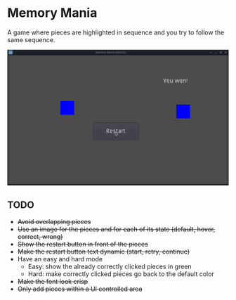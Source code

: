 # Memory Mania

A game where pieces are highlighted in sequence and you try to follow the same sequence.

![A GIF of memory mania](media/memory-mania.gif)

## TODO
- ~~Avoid overlapping pieces~~
- ~~Use an image for the pieces and for each of its state (default, hover, correct, wrong)~~
- ~~Show the restart button in front of the pieces~~
- ~~Make the restart button text dynamic (start, retry, continue)~~
- Have an easy and hard mode
    - Easy: show the already correctly clicked pieces in green
    - Hard: make correctly clicked pieces go back to the default color
- ~~Make the font look crisp~~
- ~~Only add pieces within a UI controlled area~~
